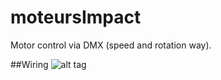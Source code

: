 # moteursImpact

Motor control via DMX (speed and rotation way).

##Wiring
![alt tag](http://ameisso.fr/temp/MoteursImpact/2016-11-01%2020.48.48.jpg)

